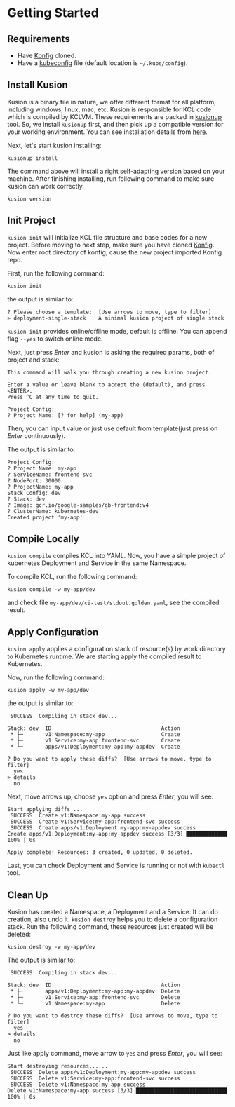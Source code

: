 # Getting Started

## Requirements

- Have [Konfig](https://github.com/KusionStack/Konfig) cloned.
- Have a [kubeconfig](https://kubernetes.io/docs/tasks/access-application-cluster/configure-access-multiple-clusters/) file (default location is `~/.kube/config`).

## Install Kusion

Kusion is a binary file in nature, we offer different format for all platform, including windows, linux, mac, etc.
Kusion is responsible for KCL code which is compiled by KCLVM. These requirements are packed in [kusionup](https://github.com/KusionStack/kusionup) tool.
So, we install `kusionup` first, and then pick up a compatible version for your working environment.
You can see installation details from [here](https://kusionstack.io/docs/user_docs/getting-started/install/kusionup/).

Next, let's start kusion installing:

```shell
kusionup install
```

The command above will install a right self-adapting version based on your machine. 
After finishing installing, run following command to make sure kusion can work correctly.

```shell
kusion version
```

## Init Project

`kusion init` will initialize KCL file structure and base codes for a new project.
Before moving to next step, make sure you have cloned [Konfig](https://github.com/KusionStack/Konfig).
Now enter root directory of konfig, cause the new project imported Konfig repo.

First, run the following command:

```shell
kusion init
```

the output is similar to:

```shell
? Please choose a template:  [Use arrows to move, type to filter]
> deployment-single-stack    A minimal kusion project of single stack
```

`kusion init` provides online/offline mode, default is offline. You can append flag `--yes` to switch online mode.

Next, just press *Enter* and kusion is asking the required params, both of project and stack:

```shell
This command will walk you through creating a new kusion project.

Enter a value or leave blank to accept the (default), and press <ENTER>.
Press ^C at any time to quit.

Project Config:
? Project Name: [? for help] (my-app) 
```

Then, you can input value or just use default from template(just press on *Enter* continuously).

The output is similar to:

```shell
Project Config:
? Project Name: my-app
? ServiceName: frontend-svc
? NodePort: 30000
? ProjectName: my-app
Stack Config: dev
? Stack: dev
? Image: gcr.io/google-samples/gb-frontend:v4
? ClusterName: kubernetes-dev
Created project 'my-app'
```

## Compile Locally

`kusion compile` compiles KCL into YAML.
Now, you have a simple project of kubernetes Deployment and Service in the same Namespace.

To compile KCL, run the following command: 

```shell
kusion compile -w my-app/dev
```

and check file `my-app/dev/ci-test/stdout.golden.yaml`, see the compiled result.

## Apply Configuration

`kusion apply` applies a configuration stack of resource(s) by work directory to Kubernetes runtime.
We are starting apply the compiled result to Kubernetes.

Now, run the following command:

```shell
kusion apply -w my-app/dev
```

the output is similar to:

```shell
 SUCCESS  Compiling in stack dev...                                                                                                                                                                    

Stack: dev  ID                                   Action
 * ├─       v1:Namespace:my-app                  Create
 * ├─       v1:Service:my-app:frontend-svc       Create
 * └─       apps/v1:Deployment:my-app:my-appdev  Create

? Do you want to apply these diffs?  [Use arrows to move, type to filter]
  yes
> details
  no
```

Next, move arrows up, choose `yes` option and press *Enter*, you will see:

```shell
Start applying diffs ...
 SUCCESS  Create v1:Namespace:my-app success                                                                                                                                                           
 SUCCESS  Create v1:Service:my-app:frontend-svc success                                                                                                                                                
 SUCCESS  Create apps/v1:Deployment:my-app:my-appdev success                                                                                                                                           
Create apps/v1:Deployment:my-app:my-appdev success [3/3] █████████████ 100% | 0s

Apply complete! Resources: 3 created, 0 updated, 0 deleted.
```

Last, you can check Deployment and Service is running or not with `kubectl` tool.

## Clean Up

Kusion has created a Namespace, a Deployment and a Service. It can do creation, also undo it. 
`kusion destroy` helps you to delete a configuration stack. 
Run the following command, these resources just created will be deleted:

```shell
kusion destroy -w my-app/dev
```

The output is similar to:

```shell
 SUCCESS  Compiling in stack dev...                                                                                                                                                                    

Stack: dev  ID                                   Action
 * ├─       apps/v1:Deployment:my-app:my-appdev  Delete
 * ├─       v1:Service:my-app:frontend-svc       Delete
 * └─       v1:Namespace:my-app                  Delete

? Do you want to destroy these diffs?  [Use arrows to move, type to filter]
  yes
> details
  no
```

Just like apply command, move arrow to `yes` and press *Enter*, you will see:

```shell
Start destroying resources......
 SUCCESS  Delete apps/v1:Deployment:my-app:my-appdev success                                                                                                                                           
 SUCCESS  Delete v1:Service:my-app:frontend-svc success                                                                                                                                                
 SUCCESS  Delete v1:Namespace:my-app success                                                                                                                                                           
Delete v1:Namespace:my-app success [3/3] █████████████████████████████ 100% | 0s
```
